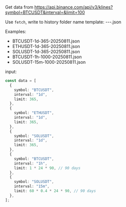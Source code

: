 Get data from https://api.binance.com/api/v3/klines?symbol=BTCUSDT&interval=&limit=100

Use `fetch`, write to history folder name template: <SYMBOL>-<interval>-<limit>-<today>.json

Examples:

- BTCUSDT-1d-365-20250811.json
- ETHUSDT-1d-365-20250811.json
- SOLUSDT-1d-365-20250811.json
- BTCUSDT-1h-1000-20250811.json
- SOLUSDT-15m-1000-20250811.json

input:

```typescript
const data = [
  {
    symbol: "BTCUSDT",
    interval: "1d",
    limit: 365,
  },
  {
    symbol: "ETHUSDT",
    interval: "1d",
    limit: 365,
  },
  {
    symbol: "SOLUSDT",
    interval: "1d",
    limit: 365,
  },
  {
    symbol: "BTCUSDT",
    interval: "1h",
    limit: 1 * 24 * 90, // 90 days
  },
  {
    symbol: "SOLUSDT",
    interval: "15m",
    limit: 60 * 0.4 * 24 * 90, // 90 days
  },
];
```
